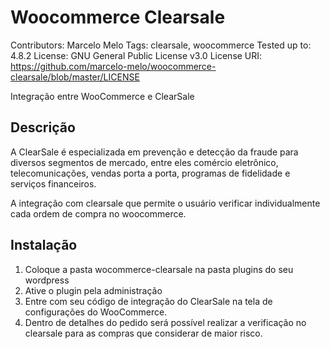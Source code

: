 # Woocommerce Clearsale
Contributors: Marcelo Melo
Tags: clearsale, woocommerce
Tested up to: 4.8.2
License: GNU General Public License v3.0
License URI: https://github.com/marcelo-melo/woocommerce-clearsale/blob/master/LICENSE

Integração entre WooCommerce  e ClearSale

## Descrição
A ClearSale é especializada em prevenção e detecção da fraude para diversos segmentos de mercado, entre eles comércio eletrônico, telecomunicações, vendas porta a porta, programas de fidelidade e serviços financeiros.

A integração com clearsale que permite o usuário verificar individualmente cada ordem de compra no woocommerce.

## Instalação
1. Coloque a pasta wocommerce-clearsale na pasta plugins do seu wordpress
2. Ative o plugin pela administração
3. Entre com seu código de integração do ClearSale na tela de configurações do WooCommerce.
4. Dentro de detalhes do pedido será possível realizar a verificação no clearsale para as compras que considerar de maior risco.
